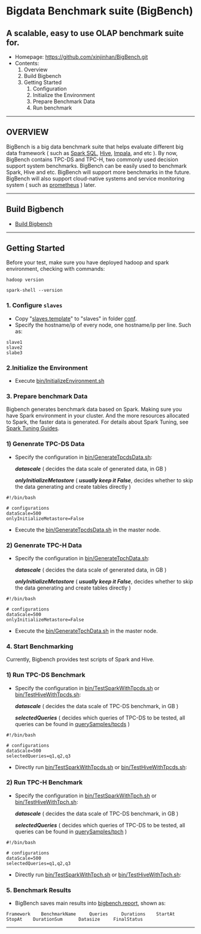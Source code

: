 # Bigdata Benchmark suite (BigBench)
## A scalable, easy to use OLAP benchmark suite for.
* Homepage: https://github.com/xinjinhan/BigBench.git
* Contents:
    1. Overview 
    2. Build Bigbench
    3. Getting Started
       1) Configuration
       2) Initialize the Environment
       3) Prepare Benchmark Data
       4) Run benchmark
---
## OVERVIEW ##

BigBench is a big data benchmark suite that helps evaluate different big data framework ( such as [Spark SQL](https://github.com/apache/spark), [Hive](https://github.com/apache/hive), [Impala](https://github.com/apache/impala), and etc ). By now, BigBench contains TPC-DS and TPC-H, two commonly used decision support system benchmarks. BigBench can be easily used to benchmark Spark, Hive and etc. BigBench will support more benchmarks in the future. BigBench will also support cloud-native systems and service monitoring system ( such as [prometheus](https://github.com/prometheus/prometheus) ) later.  

---
## Build Bigbench ##
* [Build Bigbench](docs/Bigbench-build.md)

---
## Getting Started ##
Before your test, make sure you have deployed hadoop and spark environment, checking with commands:
```
hadoop version
```
```
spark-shell --version
```

### 1. Configure `slaves` ###
* Copy "[slaves.template](conf/slaves.template)" to "slaves" in folder [conf](conf).
* Specify the hostname/ip of every node, one hostname/ip per line. Such as:

```
slave1
slave2
slabe3
```

### 2.Initialize the Environment ###
* Execute [bin/InitializeEnvironment.sh](bin/InitializeEnvironment.sh)

### 3. Prepare benchmark Data ###
Bigbench generates benchmark data based on Spark. Making sure you have Spark environment in your cluster. And the more resources allocated to Spark, the faster data is generated. For details about Spark Tuning, see [Spark Tuning Guides](http://spark.incubator.apache.org/docs/latest/tuning.html).
### 1) Genenrate TPC-DS Data ###
* Specify the configuration in [bin/GenerateTpcdsData.sh](bin/GenerateTpcdsData.sh):
  
  ***datascale*** ( decides the data scale of generated data, in GB )
  
  ***onlyInitializeMetastore*** ( ***usually keep it False***, decides whether to skip the data generating and create tables directly )
```
#!/bin/bash

# configurations
dataScale=500
onlyInitializeMetastore=False
```
* Execute the [bin/GenerateTpcdsData.sh](bin/GenerateTpcdsData.sh) in the master node.


### 2) Genenrate TPC-H Data ###
* Specify the configuration in [bin/GenerateTpchData.sh](bin/GenerateTpcdsData.sh):

  ***datascale*** ( decides the data scale of generated data, in GB )

  ***onlyInitializeMetastore*** ( ***usually keep it False***, decides whether to skip the data generating and create tables directly )
```
#!/bin/bash

# configurations
dataScale=500
onlyInitializeMetastore=False
```

* Execute the [bin/GenerateTpchData.sh](bin/GenerateTpchData.sh) in the master node.

### 4. Start Benchmarking ###
Currently, Bigbench provides test scripts of Spark and Hive.
### 1) Run TPC-DS Benchmark ###
* Specify the configuration in [bin/TestSparkWithTpcds.sh](bin/TestSparkWithTpcds.sh) or [bin/TestHiveWithTpcds.sh](bin/TestHiveWithTpcds.sh):
  
  ***datascale*** ( decides the data scale of TPC-DS benchmark, in GB )
  
  ***selectedQueries*** ( decides which queries of TPC-DS to be tested, all queries can be found in [querySamples/tpcds](querySamples/tpcds) )
```
#!/bin/bash

# configurations
dataScale=500
selectedQueries=q1,q2,q3

```
* Directly run [bin/TestSparkWithTpcds.sh](bin/TestSparkWithTpcds.sh) or [bin/TestHiveWithTpcds.sh](bin/TestHiveWithTpcds.sh):


### 2) Run TPC-H Benchmark ###
* Specify the configuration in [bin/TestSparkWithTpch.sh](bin/TestSparkWithTpch.sh) or [bin/TestHiveWithTpch.sh](bin/TestHiveWithTpch.sh):
  
  ***datascale*** ( decides the data scale of TPC-DS benchmark, in GB )

  ***selectedQueries*** ( decides which queries of TPC-DS to be tested, all queries can be found in [querySamples/tpch](querySamples/tpch) )
```
#!/bin/bash

# configurations
dataScale=500
selectedQueries=q1,q2,q3

```

* Directly run [bin/TestSparkWithTpch.sh](bin/TestSparkWithTpch.sh) or [bin/TestHiveWithTpch.sh](bin/TestHiveWithTpch.sh):


### 5. Benchmark Results ###
* BigBench saves main results into [bigbench.report](/reports/bigbench.report), shown as:
```
Framework    BenchmarkName     Queries     Durations    StartAt     StopAt    DurationSum      Datasize     FinalStatus
```
---
